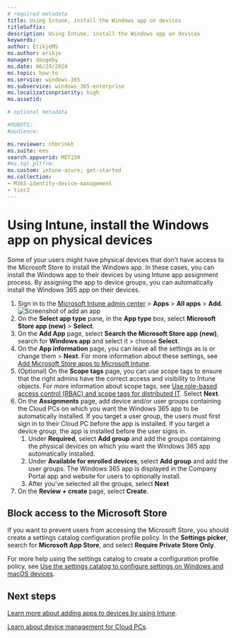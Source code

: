 ```yaml
---
# required metadata
title: Using Intune, install the Windows app on devices
titleSuffix:
description: Using Intune, install the Windows app on devices
keywords:
author: ErikjeMS  
ms.author: erikje
manager: dougeby
ms.date: 06/24/2024
ms.topic: how-to
ms.service: windows-365
ms.subservice: windows-365-enterprise
ms.localizationpriority: high
ms.assetid: 

# optional metadata

#ROBOTS:
#audience:

ms.reviewer: chbrinkh
ms.suite: ems
search.appverid: MET150
#ms.tgt_pltfrm:
ms.custom: intune-azure; get-started
ms.collection:
- M365-identity-device-management
- tier2
---
```


# Using Intune, install the Windows app on physical devices

Some of your users might have physical devices that don't have access to the Microsoft Store to install the Windows app. In these cases, you can install the Windows app to their devices by using Intune app assignment process. By assigning the app to device groups, you can automatically install the Windows 365 app on their devices.

1. Sign in to the [Microsoft Intune admin center](https://go.microsoft.com/fwlink/?linkid=2109431) > **Apps** > **All apps** > **Add**.
    ![Screenshot of add an app](./media/install-windows-365-app-intune/add-app.png)
2. On the **Select app type** pane, in the **App type** box, select **Microsoft Store app (new)** > **Select**.
3. On the **Add App** page, select **Search the Microsoft Store app (new)**, search for **Windows app** and select it > choose **Select**.
4. On the **App information** page, you can leave all the settings as is or change them > **Next**. For more information about these settings, see [Add Microsoft Store apps to Microsoft Intune](/mem/intune/apps/store-apps-microsoft).
5. (Optional) On the **Scope tags** page, you can use scope tags to ensure that the right admins have the correct access and visibility to Intune objects. For more information about scope tags, see [Use role-based access control (RBAC) and scope tags for distributed IT](/mem/intune/fundamentals/scope-tags). Select **Next**.
6. On the **Assignments** page, add device and/or user groups containing the Cloud PCs on which you want the Windows 365 app to be automatically installed. If you target a user group, the users must first sign in to their Cloud PC before the app is installed. If you target a device group, the app is installed before the user signs in.
    1. Under **Required**, select **Add group** and add the groups containing the physical devices on which you want the Windows 365 app automatically installed.
    2. Under **Available for enrolled devices**, select **Add group** and add the user groups. The Windows 365 app is displayed in the Company Portal app and website for users to optionally install.
    3. After you've selected all the groups, select **Next**
7. On the **Review + create** page, select **Create**.

## Block access to the Microsoft Store

If you want to prevent users from accessing the Microsoft Store, you should create a settings catalog configuration profile policy. In the **Settings picker**, search for **Microsoft App Store**, and select **Require Private Store Only**.

For more help using the settings catalog to create a configuration profile policy, see [Use the settings catalog to configure settings on Windows and macOS devices](/mem/intune/configuration/settings-catalog).

<!-- ########################## -->
## Next steps

[Learn more about adding apps to devices by using Intune](/mem/intune/apps/apps-add).

[Learn about device management for Cloud PCs](device-management-overview.md).
